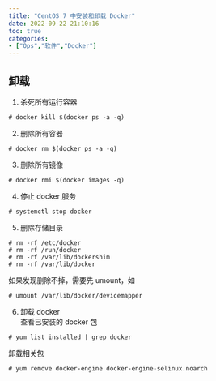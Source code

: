 ```yaml
---
title: "CentOS 7 中安装和卸载 Docker"
date: 2022-09-22 21:10:16
toc: true
categories:
- ["Ops","软件","Docker"]
---
```


## 卸载
1. 杀死所有运行容器

```
# docker kill $(docker ps -a -q)
```
2. 删除所有容器
```
# docker rm $(docker ps -a -q)
```
3. 删除所有镜像
```
# docker rmi $(docker images -q)
```
4. 停止 docker 服务
```
# systemctl stop docker
```
5. 删除存储目录
```
# rm -rf /etc/docker  
# rm -rf /run/docker  
# rm -rf /var/lib/dockershim  
# rm -rf /var/lib/docker
```
如果发现删除不掉，需要先 umount，如
```
# umount /var/lib/docker/devicemapper
```
6. 卸载 docker<br />查看已安装的 docker 包
```
# yum list installed | grep docker
```
卸载相关包
```
# yum remove docker-engine docker-engine-selinux.noarch
```

